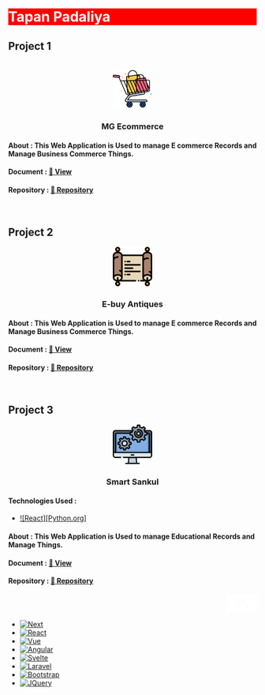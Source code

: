 
<a name="readme-top"></a>
<h1 style="background-color:red;
    color:white;">Tapan Padaliya
</h1>

## Project 1
<br>
<div align="center">
  <a href="https://github.com/TapanPadaliya/MG_Ecommerce_MERN_Web">
    <img src="Source/Assets/MGEcommerce.png" alt="Logo" width="80" height="80">
  </a>

  <h3 align="center">MG Ecommerce</h3>
</div>
 <h4 align="left">About : This Web Application is Used to manage E commerce Records and Manage Business Commerce Things.</h4>
  <h4 align="left">Document : <a href="https://github.com/TapanPadaliya/MG_Ecommerce_MERN_Web/blob/main/MG%20Presentation.pdf">🔗 View</a></h4>
  <h4 align="left">Repository : <a href="https://github.com/TapanPadaliya/MG_Ecommerce_MERN_Web">🔗 Repository</a></h4>
    
  <br>
    
## Project 2
    
<div align="center">
  <a href="https://github.com/TapanPadaliya/E-Buy_Antiques_ASP.netWeb">
    <img src="Source/Assets/EbuyAntiques.png" alt="Logo" width="80" height="80">
  </a>

  <h3 align="center">E-buy Antiques</h3>
</div>
 <h4 align="left">About : This Web Application is Used to manage E commerce Records and Manage Business Commerce Things.</h4>
  <h4 align="left">Document : <a href="https://github.com/TapanPadaliya/MG_Ecommerce_MERN_Web/blob/main/MG%20Presentation.pdf">🔗 View</a></h4>
  <h4 align="left">Repository : <a href="https://github.com/TapanPadaliya/E-Buy_Antiques_ASP.netWeb">🔗 Repository</a></h4>
<br>

## Project 3
    
<div align="center">
  <a href="https://github.com/TapanPadaliya/Smart_Sankul_DjangoWeb">
    <img src="Source/Assets/SmartSanku.png" alt="Logo" width="80" height="80">
  </a>

  <h3 align="center">Smart Sankul</h3>
</div>

<h4 align="left">Technologies Used : </h4>

* [![React][Python.org]][Python-url]


 <h4 align="left">About : This Web Application is Used to manage Educational Records and Manage Things.</h4>
  <h4 align="left">Document : <a href="https://github.com/TapanPadaliya/Smart_Sankul_DjangoWeb/blob/master/Presentation.pdf">🔗 View</a></h4>
  <h4 align="left">Repository : <a href="https://github.com/TapanPadaliya/Smart_Sankul_DjangoWeb">🔗 Repository</a></h4>
  
  
  <p align="right"><a href="#readme-top">
    <img src="Source/Assets/ArrowUp.png" alt="Logo" width="60" height="35">
  </a></p>



* [![Next][Next.js]][Next-url]
* [![React][React.js]][React-url]
* [![Vue][Vue.js]][Vue-url]
* [![Angular][Angular.io]][Angular-url]
* [![Svelte][Svelte.dev]][Svelte-url]
* [![Laravel][Laravel.com]][Laravel-url]
* [![Bootstrap][Bootstrap.com]][Bootstrap-url]
* [![JQuery][JQuery.com]][JQuery-url]

[Python.shield]: https://img.shields.io/badge/Python-20232A?style=for-the-badge&logo=python&logoColor=yellow
[Python-url]: https://github.com/othneildrew/Best-README-Template/graphs/contributors
[contributors-shield]: https://img.shields.io/github/contributors/othneildrew/Best-README-Template.svg?style=for-the-badge
[contributors-url]: https://github.com/othneildrew/Best-README-Template/graphs/contributors
[forks-shield]: https://img.shields.io/github/forks/othneildrew/Best-README-Template.svg?style=for-the-badge
[forks-url]: https://github.com/othneildrew/Best-README-Template/network/members
[stars-shield]: https://img.shields.io/github/stars/othneildrew/Best-README-Template.svg?style=for-the-badge
[stars-url]: https://github.com/othneildrew/Best-README-Template/stargazers
[issues-shield]: https://img.shields.io/github/issues/othneildrew/Best-README-Template.svg?style=for-the-badge
[issues-url]: https://github.com/othneildrew/Best-README-Template/issues
[license-shield]: https://img.shields.io/github/license/othneildrew/Best-README-Template.svg?style=for-the-badge
[license-url]: https://github.com/othneildrew/Best-README-Template/blob/master/LICENSE.txt
[linkedin-shield]: https://img.shields.io/badge/-LinkedIn-black.svg?style=for-the-badge&logo=linkedin&colorB=555
[linkedin-url]: https://linkedin.com/in/othneildrew
[product-screenshot]: images/screenshot.png
[Next.js]: https://img.shields.io/badge/next.js-000000?style=for-the-badge&logo=nextdotjs&logoColor=white
[Next-url]: https://nextjs.org/
[React.js]: https://img.shields.io/badge/React-20232A?style=for-the-badge&logo=react&logoColor=61DAFB
[React-url]: https://reactjs.org/

[Python-url]: https://www.python.org/

[Vue.js]: https://img.shields.io/badge/Vue.js-35495E?style=for-the-badge&logo=vuedotjs&logoColor=4FC08D
[Vue-url]: https://vuejs.org/
[Angular.io]: https://img.shields.io/badge/Angular-DD0031?style=for-the-badge&logo=angular&logoColor=white
[Angular-url]: https://angular.io/
[Svelte.dev]: https://img.shields.io/badge/Svelte-4A4A55?style=for-the-badge&logo=svelte&logoColor=FF3E00
[Svelte-url]: https://svelte.dev/
[Laravel.com]: https://img.shields.io/badge/Laravel-FF2D20?style=for-the-badge&logo=laravel&logoColor=white
[Laravel-url]: https://laravel.com
[Bootstrap.com]: https://img.shields.io/badge/Bootstrap-563D7C?style=for-the-badge&logo=bootstrap&logoColor=white
[Bootstrap-url]: https://getbootstrap.com
[JQuery.com]: https://img.shields.io/badge/jQuery-0769AD?style=for-the-badge&logo=jquery&logoColor=white
[JQuery-url]: https://jquery.com 

